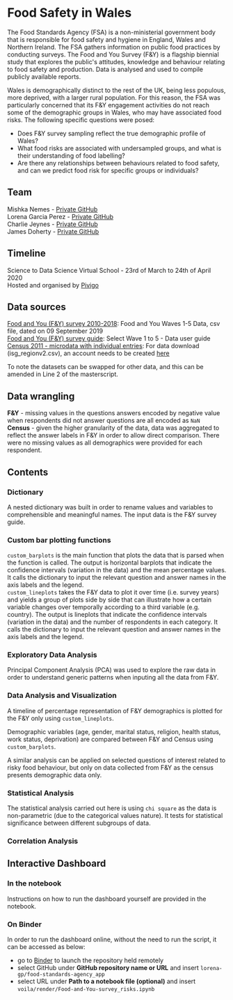 # Food Safety in Wales 


The Food Standards Agency (FSA) is a non-ministerial government body that is responsible for food safety and hygiene in England, Wales and Northern Ireland. The FSA gathers information on public food practices by conducting surveys. The Food and You Survey (F&Y) is a flagship biennial study that explores the public's attitudes, knowledge and behaviour relating to food safety and production. Data is analysed and used to compile publicly available reports. 

Wales is demographically distinct to the rest of the UK, being less populous, more deprived, with a larger rural population. For this reason, the FSA was particularly concerned that its F&Y engagement activities do not reach some of the demographic groups in Wales, who may have associated food risks. The following specific questions were posed: 

* Does F&Y survey sampling reflect the true demographic profile of Wales? 
* What food risks are associated with undersampled groups, and what is their understanding of food labelling? 
* Are there any relationships between behaviours related to food safety, and can we predict food risk for specific groups or individuals?


## Team

Mishka Nemes - [Private GitHub](https://github.com/mihaelanemes) \
Lorena Garcia Perez - [Private GitHub](https://github.com/lorena-gp) \
Charlie Jeynes - [Private GitHub](https://github.com/charliejeynes) \
James Doherty - [Private GitHub](https://github.com/jimmyd83) 


## Timeline

Science to Data Science Virtual School - 23rd of March to 24th of April 2020 \
Hosted and organised by [Pivigo](https://www.pivigo.com/)

## Data sources

[Food and You (F&Y) survey 2010-2018](https://data.gov.uk/dataset/6cae91e7-a5aa-45b4-880d-29b3b7ea93b0/food-and-you-wave-five): Food and You Waves 1-5 Data, csv file, dated on 09 September 2019 \
[Food and You (F&Y) survey guide](https://data.food.gov.uk/catalog/datasets/3f3ad1b7-8cf3-444b-abbf-f784ea4551e1): Select Wave 1 to 5 - Data user guide \
[Census 2011 - microdata with individual entries](https://www.ons.gov.uk/census/2011census/2011censusdata/censusmicrodata/securemicrodata): For data download (isg_regionv2.csv), an account needs to be created [here](https://www.ukdataservice.ac.uk/get-data/how-to-access/registration)


To note the datasets can be swapped for other data, and this can be amended in Line 2 of the masterscript.

## Data wrangling 

**F&Y** - missing values in the questions answers encoded by negative value when respondents did not answer questions are all encoded as `NaN` \
**Census** - given the higher granularity of the data, data was aggregated to reflect the answer labels in F&Y in order to allow direct comparison. There were no missing values as all demographics were provided for each respondent.


## Contents

### Dictionary 

A nested dictionary was built in order to rename values and variables to comprehensible and meaningful names. The input data is the F&Y survey guide.

### Custom bar plotting functions

`custom_barplots` is the main function that plots the data that is parsed when the function is called. The output is horizontal barplots that indicate the confidence intervals (variation in the data) and the mean percentage values. It calls the dictionary to input the relevant question and answer names in the axis labels and the legend. \
`custom_lineplots` takes the F&Y data to plot it over time (i.e. survey years) and yields a group of plots side by side that can illustrate how a certain variable changes over temporally according to a third variable (e.g. country). The output is  lineplots that indicate the confidence intervals (variation in the data) and the number of respondents in each category. It calls the dictionary to input the relevant question and answer names in the axis labels and the legend. 



### Exploratory Data Analysis

Principal Component Analysis (PCA) was used to explore the raw data in order to understand generic patterns when inputing all the data from F&Y.


### Data Analysis and Visualization

A timeline of percentage representation of F&Y demographics is plotted for the F&Y only using `custom_lineplots`. 

Demographic variables (age, gender, marital status, religion, health status, work status, deprivation) are compared between F&Y and Census using `custom_barplots`. 

A similar analysis can be applied on selected questions of interest related to risky food behaviour, but only on data collected from F&Y as the census presents demographic data only.
 

### Statistical Analysis

The statistical analysis carried out here is using `chi square` as the data is non-parametric (due to the categorical values nature). It tests for statistical significance between different subgroups of data.

### Correlation Analysis



## Interactive Dashboard


### In the notebook

Instructions on how to run the dashboard yourself are provided in the notebook. 

### On Binder 

In order to run the dashboard online, without the need to run the script, it can be accessed as below:
* go to [Binder](https://mybinder.org/) to launch the repository held remotely 
* select GitHub under __GitHub repository name or URL__ and insert `lorena-gp/food-standards-agency_app`
* select URL under __Path to a notebook file (optional)__ and insert `voila/render/Food-and-You-survey_risks.ipynb`

